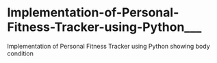 # Implementation-of-Personal-Fitness-Tracker-using-Python___
Implementation of Personal Fitness Tracker using Python  showing body condition
